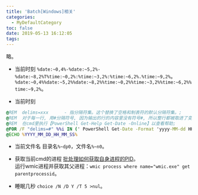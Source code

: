 ```yaml
---
title: 'Batch[Windows]相关'
categories:
  - MyDefaultCategory
toc: false
date: 2019-05-13 16:12:05
tags:
---
```

略。
<!-- more -->
* 当前时刻
`%date:~0,4%-%date:~5,2%-%date:~8,2%T%time:~0,2%:%time:~3,2%:%time:~6,2%.%time:~9,2%`。  
`%date:~0,4%%date:~5,2%%date:~8,2%%time:~0,2%%time:~3,2%%time:~6,2%%time:~9,2%`。  

* 当前时刻
```bat
@REM  delims=xxx      - 指分隔符集。这个替换了空格和制表符的默认分隔符集。;
@REM  对于每一行, 用#分隔符号, 因为输出的行的内容里没有符号#, 所以整行都被取进了变量里;
@REM  在cmd里执行【PowerShell Get-Help Get-Date -Online】以查看帮助;
@FOR /F "delims=#" %%i IN (' PowerShell Get-Date -Format 'yyyy-MM-dd HH:mm:ss' ') DO @SET YYYY_MM_DD_HH_MM_SS=%%i
@ECHO %YYYY_MM_DD_HH_MM_SS%
```

* 当前文件名
目录名`%~dp0`，文件名`%~n0`。

* 获取当前cmd的进程
[批处理如何获取自身进程的PID](http://www.bathome.net/thread-21842-1-1.html)。  
运行wmic进程并获取其父进程：`wmic process where name="wmic.exe" get parentprocessid`。

* 睡眠几秒
`choice /N /D Y /T 5 >nul`。  
